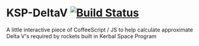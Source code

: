 KSP-DeltaV [![Build Status](https://travis-ci.org/Rokusho39/KSP-DeltaV.png?branch=master)](https://travis-ci.org/Rokusho39/KSP-DeltaV)
==========

A little interactive piece of CoffeeScript / JS to help calculate approximate Delta V's required by rockets built in Kerbal Space Program
